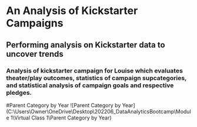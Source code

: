 # An Analysis of Kickstarter Campaigns
## Performing analysis on Kickstarter data to uncover trends
### Analysis of kickstarter campaign for Louise which evaluates theater/play outcomes, statistics of campaign supcategories, and statistical analysis of campaign goals and respective pledges.
#Parent Category by Year
![Parent Category by Year](C:\Users\Owner\OneDrive\Desktop\202206_DataAnalyticsBootcamp\Module 1\Virtual Class 1\Parent Category by Year)
